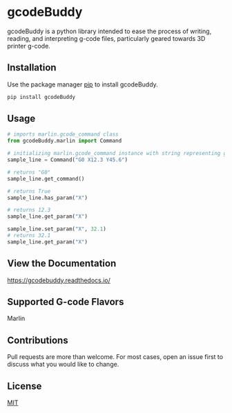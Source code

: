 # gcodeBuddy

gcodeBuddy is a python library intended to ease the process
of writing, reading, and interpreting g-code files, particularly geared towards
3D printer g-code.

## Installation

Use the package manager
[pip](https://pip.pypa.io/en/stable/) to install gcodeBuddy.

```bash
pip install gcodeBuddy
```

## Usage

```python
# imports marlin.gcode_command class
from gcodeBuddy.marlin import Command

# initializing marlin.gcode_command instance with string representing g-code line
sample_line = Command("G0 X12.3 Y45.6")

# returns "G0"
sample_line.get_command()

# returns True
sample_line.has_param("X")

# returns 12.3
sample_line.get_param("X")

sample_line.set_param("X", 32.1)
# returns 32.1
sample_line.get_param("X")
```

## View the Documentation

https://gcodebuddy.readthedocs.io/

## Supported G-code Flavors

Marlin

## Contributions

Pull requests are more than welcome. For most cases, open
an issue first to discuss what you would like to change.

## License

[MIT](https://choosealicense.com/licenses/mit/)
